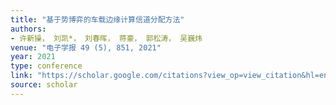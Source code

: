 ```yaml
---
title: "基于势博弈的车载边缘计算信道分配方法"
authors:
- 许新操， 刘凯*， 刘春晖， 蒋豪， 郭松涛， 吴巍炜
venue: "电子学报 49 (5), 851, 2021"
year: 2021
type: conference
link: "https://scholar.google.com/citations?view_op=view_citation&hl=en&user=DK5avZUAAAAJ&pagesize=100&citation_for_view=DK5avZUAAAAJ:fQNAKQ3IYiAC"
source: scholar
---
```

